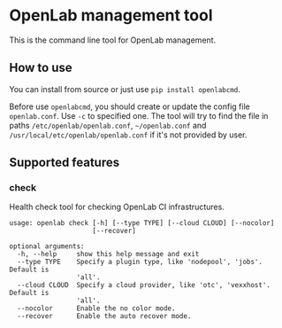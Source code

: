 # OpenLab management tool

This is the command line tool for OpenLab management.

## How to use

You can install from source or just use `pip install openlabcmd`.

Before use `openlabcmd`, you should create or update the config file
`openlab.conf`. Use `-c` to specified one. The tool will try to find
the file in paths `/etc/openlab/openlab.conf`, `~/openlab.conf` and
`/usr/local/etc/openlab/openlab.conf` if it's not provided by user.

## Supported features

### check
Health check tool for checking OpenLab CI infrastructures.

```
usage: openlab check [-h] [--type TYPE] [--cloud CLOUD] [--nocolor]
                     [--recover]

optional arguments:
  -h, --help     show this help message and exit
  --type TYPE    Specify a plugin type, like 'nodepool', 'jobs'. Default is
                 'all'.
  --cloud CLOUD  Specify a cloud provider, like 'otc', 'vexxhost'. Default is
                 'all'.
  --nocolor      Enable the no color mode.
  --recover      Enable the auto recover mode.
```
